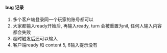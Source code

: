#### bug 记录
1. 多个客户端登录同一个玩家的账号都可以
2. 大家都输入ready开始后, 再输入ready, turn 会被重置为nil, 任何人输入内容都会失败
3. 超时触发后还可以输入
4. 客户端ready 和 content 5, 6输入提示没有